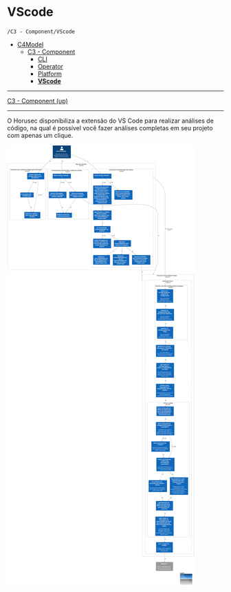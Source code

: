# VScode

`/C3 - Component/VScode`

* [C4Model](/docs/README.md)
  * [C3 - Component](/docs/C3%20-%20Component/README.md)
    * [CLI](/docs/C3%20-%20Component/CLI/README.md)
    * [Operator](/docs/C3%20-%20Component/Operator/README.md)
    * [Platform](/docs/C3%20-%20Component/Platform/README.md)
    * [**VScode**](/docs/C3%20-%20Component/VScode/README.md)

---

[C3 - Component (up)](/docs/C3%20-%20Component/README.md)

---

O Horusec disponibiliza a extensão do VS Code para realizar análises de código, na qual é possível você fazer análises completas em seu projeto com apenas um clique.

![diagram](c3.svg)
